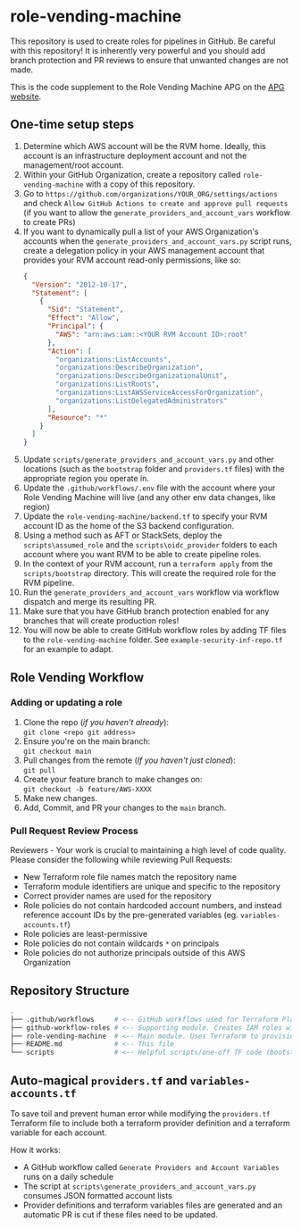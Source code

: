 # role-vending-machine

This repository is used to create roles for pipelines in GitHub. Be careful with this repository! It is inherently very powerful and you should add branch protection and PR reviews to ensure that unwanted changes are not made.

This is the code supplement to the Role Vending Machine APG on the [APG website](https://aws.amazon.com/prescriptive-guidance/).

## One-time setup steps

1. Determine which AWS account will be the RVM home. Ideally, this account is an infrastructure deployment account and not the management/root account.
1. Within your GitHub Organization, create a repository called `role-vending-machine` with a copy of this repository.
1. Go to `https://github.com/organizations/YOUR_ORG/settings/actions` and check `Allow GitHub Actions to create and approve pull requests` (if you want to allow the `generate_providers_and_account_vars` workflow to create PRs)
1. If you want to dynamically pull a list of your AWS Organization's accounts when the `generate_providers_and_account_vars.py` script runs, create a delegation policy in your AWS management account that provides your RVM account read-only permissions, like so:
   ```json
   {
     "Version": "2012-10-17",
     "Statement": [
       {
         "Sid": "Statement",
         "Effect": "Allow",
         "Principal": {
           "AWS": "arn:aws:iam::<YOUR RVM Account ID>:root"
         },
         "Action": [
           "organizations:ListAccounts",
           "organizations:DescribeOrganization",
           "organizations:DescribeOrganizationalUnit",
           "organizations:ListRoots",
           "organizations:ListAWSServiceAccessForOrganization",
           "organizations:ListDelegatedAdministrators"
         ],
         "Resource": "*"
       }
     ]
   }
   ```
1. Update `scripts/generate_providers_and_account_vars.py` and other locations (such as the `bootstrap` folder and `providers.tf` files) with the appropriate region you operate in.
1. Update the `.github/workflows/.env` file with the account where your Role Vending Machine will live (and any other env data changes, like region)
1. Update the `role-vending-machine/backend.tf` to specify your RVM account ID as the home of the S3 backend configuration.
1. Using a method such as AFT or StackSets, deploy the `scripts\assumed_role` and the `scripts\oidc_provider` folders to each account where you want RVM to be able to create pipeline roles.
1. In the context of your RVM account, run a `terraform apply` from the `scripts/bootstrap` directory. This will create the required role for the RVM pipeline.
1. Run the `generate_providers_and_account_vars` workflow via workflow dispatch and merge its resulting PR.
1. Make sure that you have GitHub branch protection enabled for any branches that will create production roles!
1. You will now be able to create GitHub workflow roles by adding TF files to the `role-vending-machine` folder. See `example-security-inf-repo.tf` for an example to adapt.

## Role Vending Workflow

### Adding or updating a role

1. Clone the repo (_if you haven't already_):<br>`git clone <repo git address>`
2. Ensure you're on the main branch:<br>`git checkout main`
3. Pull changes from the remote (_If you haven't just cloned_):<br>`git pull`
4. Create your feature branch to make changes on:<br>`git checkout -b feature/AWS-XXXX`
5. Make new changes.
6. Add, Commit, and PR your changes to the `main` branch.

### Pull Request Review Process

Reviewers - Your work is crucial to maintaining a high level of code quality. Please consider the following while reviewing Pull Requests:

- New Terraform role file names match the repository name
- Terraform module identifiers are unique and specific to the repository
- Correct provider names are used for the repository
- Role policies do not contain hardcoded account numbers, and instead reference account IDs by the pre-generated variables (eg. `variables-accounts.tf`)
- Role policies are least-permissive
- Role policies do not contain wildcards `*` on principals
- Role policies do not authorize principals outside of this AWS Organization

## Repository Structure

```sh
.
├── .github/workflows     # <-- GitHub workflows used for Terraform Plan, Terraform Apply, and automatic provider/variable generation
├── github-workflow-roles # <-- Supporting module. Creates IAM roles with appropriate trust policy and permissions for TF GitHub Actions workflows.
├── role-vending-machine  # <-- Main module. Uses Terraform to provision roles. New role requests should be created as manifests in this folder
├── README.md             # <-- This file
└── scripts               # <-- Helpful scripts/one-off TF code (bootstrap, automatic provider/variable generation, member account roles)
```

## Auto-magical `providers.tf` and `variables-accounts.tf`

To save toil and prevent human error while modifying the `providers.tf` Terraform file to include both a terraform provider definition and a terraform variable for each account.

How it works:

- A GitHub workflow called `Generate Providers and Account Variables` runs on a daily schedule
- The script at `scripts\generate_providers_and_account_vars.py` consumes JSON formatted account lists
- Provider definitions and terraform variables files are generated and an automatic PR is cut if these files need to be updated.
